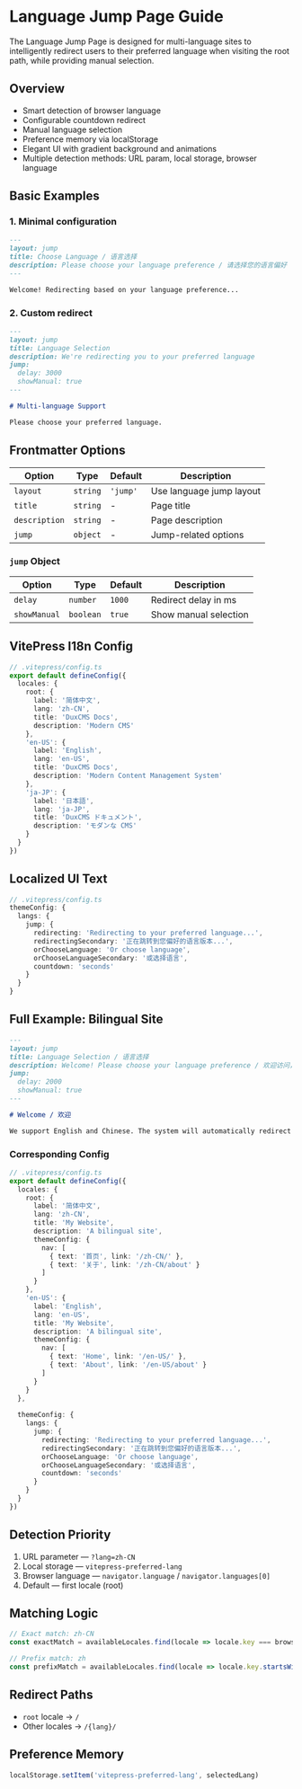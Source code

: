 # Language Jump Page Guide

The Language Jump Page is designed for multi-language sites to intelligently redirect users to their preferred language when visiting the root path, while providing manual selection.

## Overview

- Smart detection of browser language
- Configurable countdown redirect
- Manual language selection
- Preference memory via localStorage
- Elegant UI with gradient background and animations
- Multiple detection methods: URL param, local storage, browser language

## Basic Examples

### 1. Minimal configuration

```markdown
---
layout: jump
title: Choose Language / 语言选择
description: Please choose your language preference / 请选择您的语言偏好
---

Welcome! Redirecting based on your language preference...
```

### 2. Custom redirect

```markdown
---
layout: jump
title: Language Selection
description: We're redirecting you to your preferred language
jump:
  delay: 3000
  showManual: true
---

# Multi-language Support

Please choose your preferred language.
```

## Frontmatter Options

| Option | Type | Default | Description |
|------|------|--------|------|
| `layout` | `string` | `'jump'` | Use language jump layout |
| `title` | `string` | - | Page title |
| `description` | `string` | - | Page description |
| `jump` | `object` | - | Jump-related options |

### `jump` Object

| Option | Type | Default | Description |
|------|------|--------|------|
| `delay` | `number` | `1000` | Redirect delay in ms |
| `showManual` | `boolean` | `true` | Show manual selection |

## VitePress I18n Config

```typescript
// .vitepress/config.ts
export default defineConfig({
  locales: {
    root: {
      label: '简体中文',
      lang: 'zh-CN',
      title: 'DuxCMS Docs',
      description: 'Modern CMS'
    },
    'en-US': {
      label: 'English',
      lang: 'en-US', 
      title: 'DuxCMS Docs',
      description: 'Modern Content Management System'
    },
    'ja-JP': {
      label: '日本語',
      lang: 'ja-JP',
      title: 'DuxCMS ドキュメント',
      description: 'モダンな CMS'
    }
  }
})
```

## Localized UI Text

```typescript
// .vitepress/config.ts
themeConfig: {
  langs: {
    jump: {
      redirecting: 'Redirecting to your preferred language...',
      redirectingSecondary: '正在跳转到您偏好的语言版本...',
      orChooseLanguage: 'Or choose language',
      orChooseLanguageSecondary: '或选择语言',
      countdown: 'seconds'
    }
  }
}
```

## Full Example: Bilingual Site

```markdown
---
layout: jump
title: Language Selection / 语言选择  
description: Welcome! Please choose your language preference / 欢迎访问，请选择语言偏好
jump:
  delay: 2000
  showManual: true
---

# Welcome / 欢迎

We support English and Chinese. The system will automatically redirect based on your browser settings.
```

### Corresponding Config

```typescript
// .vitepress/config.ts
export default defineConfig({
  locales: {
    root: {
      label: '简体中文',
      lang: 'zh-CN',
      title: 'My Website',
      description: 'A bilingual site',
      themeConfig: {
        nav: [
          { text: '首页', link: '/zh-CN/' },
          { text: '关于', link: '/zh-CN/about' }
        ]
      }
    },
    'en-US': {
      label: 'English', 
      lang: 'en-US',
      title: 'My Website',
      description: 'A bilingual site',
      themeConfig: {
        nav: [
          { text: 'Home', link: '/en-US/' },
          { text: 'About', link: '/en-US/about' }
        ]
      }
    }
  },
  
  themeConfig: {
    langs: {
      jump: {
        redirecting: 'Redirecting to your preferred language...',
        redirectingSecondary: '正在跳转到您偏好的语言版本...',
        orChooseLanguage: 'Or choose language',
        orChooseLanguageSecondary: '或选择语言',
        countdown: 'seconds'
      }
    }
  }
})
```

## Detection Priority

1. URL parameter — `?lang=zh-CN`
2. Local storage — `vitepress-preferred-lang`
3. Browser language — `navigator.language` / `navigator.languages[0]`
4. Default — first locale (root)

## Matching Logic

```javascript
// Exact match: zh-CN
const exactMatch = availableLocales.find(locale => locale.key === browserLang)

// Prefix match: zh
const prefixMatch = availableLocales.find(locale => locale.key.startsWith(langPrefix))
```

## Redirect Paths

- `root` locale → `/`
- Other locales → `/{lang}/`

## Preference Memory

```javascript
localStorage.setItem('vitepress-preferred-lang', selectedLang)
```
